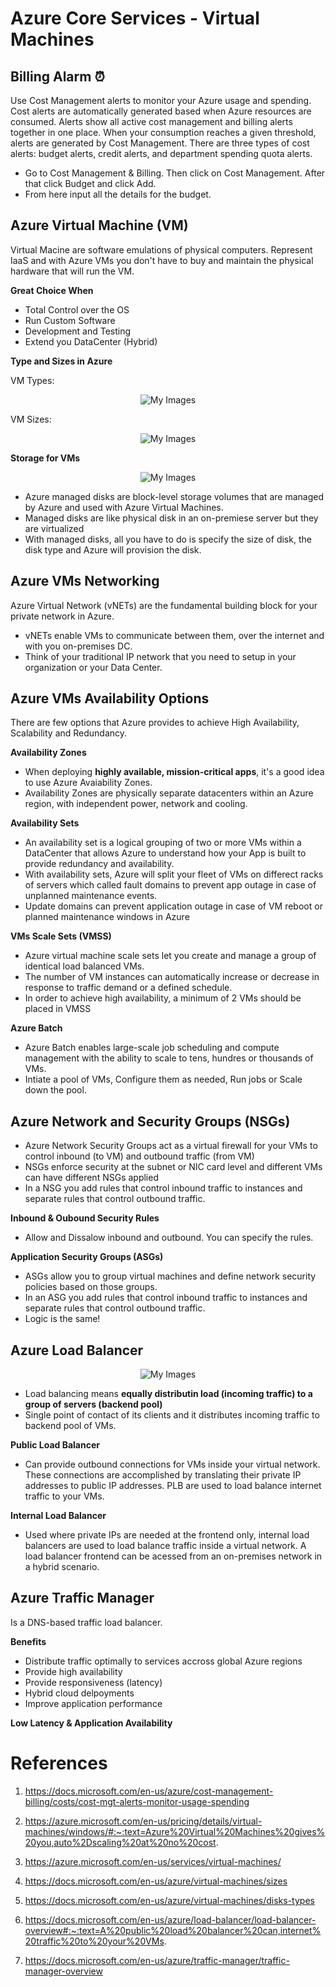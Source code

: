 # Azure Core Services - Virtual Machines

## Billing Alarm ⏰

Use Cost Management alerts to monitor your Azure usage and spending. Cost alerts are automatically generated based when Azure resources are consumed. Alerts show all active cost management and billing alerts together in one place. When your consumption reaches a given threshold, alerts are generated by Cost Management. There are three types of cost alerts: budget alerts, credit alerts, and department spending quota alerts.

* Go to Cost Management & Billing. Then click on Cost Management. After that click Budget and click Add.
* From here input all the details for the budget.


## Azure Virtual Machine (VM)

Virtual Macine are software emulations of physical computers. Represent IaaS and with Azure VMs you don't have to buy and maintain the physical hardware that will run the VM.

**Great Choice When**

* Total Control over the OS
* Run Custom Software
* Development and Testing
* Extend you DataCenter (Hybrid) 

**Type and Sizes in Azure**

VM Types:

<p align="center">
<img src="https://github.com/H0j3n/Azure-AZ-900-Notes/blob/master/img/vmtype.png" alt="My Images"></p>

VM Sizes:

<p align="center">
<img src="https://github.com/H0j3n/Azure-AZ-900-Notes/blob/master/img/vmsize.png" alt="My Images"></p>


**Storage for VMs**

<p align="center">
<img src="https://github.com/H0j3n/Azure-AZ-900-Notes/blob/master/img/vmdisk.png" alt="My Images"></p>

* Azure managed disks are block-level storage volumes that are managed by Azure and used with Azure Virtual Machines.
* Managed disks are like physical disk in an on-premiese server but they are virtualized
* With managed disks, all you have to do is specify the size of disk, the disk type and Azure will provision the disk.

## Azure VMs Networking 

Azure Virtual Network (vNETs) are the fundamental building block for your private network in Azure.

* vNETs enable VMs to communicate between them, over the internet and with you on-premises DC.
* Think of your traditional IP network that you need to setup in your organization or your Data Center.

## Azure VMs Availability Options

There are few options that Azure provides to achieve High Availability, Scalability and Redundancy.

**Availability Zones**

* When deploying **highly available, mission-critical apps**, it's a good idea to use Azure Avaiability Zones.
* Availability Zones are physically separate datacenters within an Azure region, with independent power, network and cooling.

**Availability Sets**

* An availability set is a logical grouping of two or more VMs within a DataCenter that allows Azure to understand how your App is built to provide redundancy and availability.
* With availability sets, Azure will split your fleet of VMs on differect racks of servers which called fault domains to prevent app outage in case of unplanned maintenance events.
* Update domains can prevent application outage in case of VM reboot or planned maintenance windows in Azure

**VMs Scale Sets (VMSS)**

* Azure virtual machine scale sets let you create and manage a group of identical load balanced VMs.
* The number of VM instances can automatically increase or decrease in response to traffic demand or a defined schedule.
* In order to achieve high availability, a minimum of 2 VMs should be placed in VMSS

**Azure Batch**

* Azure Batch enables large-scale job scheduling and compute management with the ability to scale to tens, hundres or thousands of VMs.
* Intiate a pool of VMs, Configure them as needed, Run jobs or Scale down the pool.

## Azure Network and Security Groups (NSGs)

* Azure Network Security Groups act as a virtual firewall for your VMs to control inbound (to VM) and outbound traffic (from VM)
* NSGs enforce security at the subnet or NIC card level and different VMs can have different NSGs applied
* In a NSG you add rules that control inbound traffic to instances and separate rules that control outbound traffic.

**Inbound & Oubound Security Rules**

* Allow and Dissalow inbound and outbound. You can specify the rules.

**Application Security Groups (ASGs)**

* ASGs allow you to group virtual machines and define network security policies based on those groups.
* In an ASG you add rules that control inbound traffic to instances and separate rules that control outbound traffic.
* Logic is the same!

## Azure Load Balancer

<p align="center">
<img src="https://github.com/H0j3n/Azure-AZ-900-Notes/blob/master/img/load-balancer.PNG" alt="My Images"></p>

* Load balancing means **equally distributin load (incoming traffic) to a group of servers (backend pool)**
* Single point of contact of its clients and it distributes incoming traffic to backend pool of VMs.

**Public Load Balancer**

* Can provide outbound connections for VMs inside your virtual network. These connections are accomplished by translating their private IP addresses to public IP addresses. PLB are used to load balance internet traffic to your VMs.

**Internal Load Balancer**

* Used where private IPs are needed at the frontend only, internal load balancers are used to load balance traffic inside a virtual network. A load balancer frontend can be acessed from an on-premises network in a hybrid scenario.

## Azure Traffic Manager

Is a DNS-based traffic load balancer.

**Benefits**

* Distribute traffic optimally to services accross global Azure regions
* Provide high availability
* Provide responsiveness (latency)
* Hybrid cloud delpoyments
* Improve application performance

**Low Latency & Application Availability**


# References

1. https://docs.microsoft.com/en-us/azure/cost-management-billing/costs/cost-mgt-alerts-monitor-usage-spending

2. https://azure.microsoft.com/en-us/pricing/details/virtual-machines/windows/#:~:text=Azure%20Virtual%20Machines%20gives%20you,auto%2Dscaling%20at%20no%20cost.

3. https://azure.microsoft.com/en-us/services/virtual-machines/

4. https://docs.microsoft.com/en-us/azure/virtual-machines/sizes

5. https://docs.microsoft.com/en-us/azure/virtual-machines/disks-types

6. https://docs.microsoft.com/en-us/azure/load-balancer/load-balancer-overview#:~:text=A%20public%20load%20balancer%20can,internet%20traffic%20to%20your%20VMs.

7. https://docs.microsoft.com/en-us/azure/traffic-manager/traffic-manager-overview